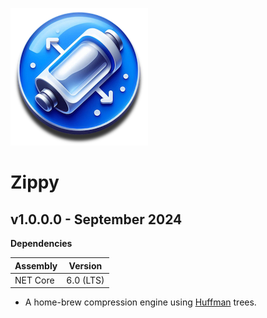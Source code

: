 ![Icon](AppIcon.png)

# Zippy

## v1.0.0.0 - September 2024
**Dependencies**

| Assembly | Version |
| ---- | ---- |
| NET Core | 6.0 (LTS) |

- A home-brew compression engine using [Huffman](https://en.wikipedia.org/wiki/Huffman_coding) trees.
